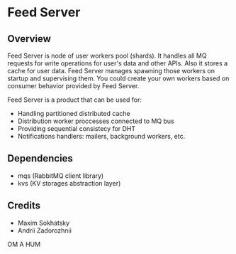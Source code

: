 Feed Server
===========

Overview
--------

Feed Server is node of user workers pool (shards). It handles all MQ requests for
write operations for user's data and other APIs. Also it stores a cache for user data.
Feed Server manages spawning those workers on startup and supervising them.
You could create your own workers based on consumer behavior provided by Feed Server.

Feed Server is a product that can be used for:

* Handling partitioned distributed cache
* Distribution worker proccesses connected to MQ bus
* Providing sequential consistecy for DHT
* Notifications handlers: mailers, background workers, etc.

Dependencies
------------

* mqs (RabbitMQ client library)
* kvs (KV storages abstraction layer)

Credits
-------

* Maxim Sokhatsky
* Andrii Zadorozhnii

OM A HUM
